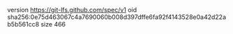 version https://git-lfs.github.com/spec/v1
oid sha256:0e75d463067c4a7690060b008d397dffe6fa92f4143528e0a42d22ab5b561cc8
size 466
